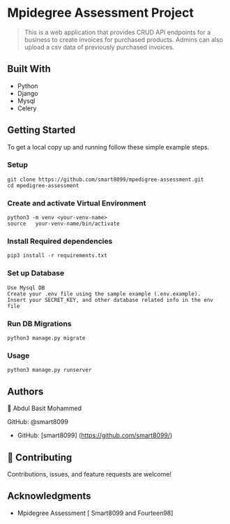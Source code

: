 # Mpidegree Assessment Project 
> This is a web application that provides CRUD API endpoints for a business
> to create invoices for purchased products. Admins can also upload a csv
>data of previously purchased invoices. 



## Built With

- Python
- Django
- Mysql 
- Celery


## Getting Started

To get a local copy up and running follow these simple example steps.


### Setup

    git clone https://github.com/smart8099/mpedigree-assessment.git
    cd mpedigree-assessment

### Create and activate Virtual Environment 
    python3 -m venv <your-venv-name>  
    source   your-venv-name/bin/activate

### Install Required dependencies
    pip3 install -r requirements.txt

### Set up Database
    Use Mysql DB
    Create your .env file using the sample example (.env.example).
    Insert your SECRET_KEY, and other database related info in the env file    

### Run DB Migrations
    python3 manage.py migrate    

### Usage
    python3 manage.py runserver
    


## Authors

👤 Abdul Basit Mohammed 

GitHub: @smart8099

- GitHub: [smart8099] (https://github.com/smart8099/)




## 🤝 Contributing
Contributions, issues, and feature requests are welcome!



## Acknowledgments

- Mpidegree Assessment [ Smart8099 and Fourteen98]